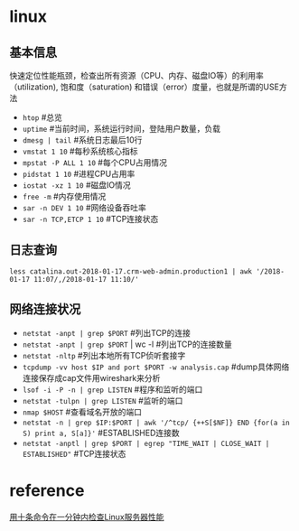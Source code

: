 # linux

## 基本信息

快速定位性能瓶颈，检查出所有资源（CPU、内存、磁盘IO等）的利用率（utilization), 饱和度（saturation) 和错误（error）度量，也就是所谓的USE方法

* ```htop``` #总览
* ```uptime``` #当前时间，系统运行时间，登陆用户数量，负载
* ```dmesg | tail``` #系统日志最后10行
* ```vmstat 1 10``` #每秒系统核心指标
* ```mpstat -P ALL 1 10``` #每个CPU占用情况
* ```pidstat 1 10``` #进程CPU占用率
* ```iostat -xz 1 10``` #磁盘IO情况
* ```free -m``` #内存使用情况
* ```sar -n DEV 1 10``` #网络设备吞吐率
* ```sar -n TCP,ETCP 1 10``` #TCP连接状态

## 日志查询

```
less catalina.out-2018-01-17.crm-web-admin.production1 | awk '/2018-01-17 11:07/,/2018-01-17 11:10/'
```

## 网络连接状况

* ```netstat -anpt | grep $PORT``` #列出TCP的连接
* ```netstat -anpt | grep $PORT``` | wc -l #列出TCP的连接数量
* ```netstat -nltp``` #列出本地所有TCP侦听套接字
* ```tcpdump -vv host $IP and port $PORT -w analysis.cap``` #dump具体网络连接保存成cap文件用wireshark来分析
* ```lsof -i -P -n | grep LISTEN``` #程序和监听的端口
* ```netstat -tulpn | grep LISTEN``` #监听的端口
* ```nmap $HOST``` #查看域名开放的端口
* ```netstat -n | grep $IP:$PORT | awk '/^tcp/ {++S[$NF]} END {for(a in S) print a, S[a]}'``` #ESTABLISHED连接数
* ```netstat -anptl | grep $PORT | egrep "TIME_WAIT | CLOSE_WAIT | ESTABLISHED"``` #TCP连接状态

# reference
[用十条命令在一分钟内检查Linux服务器性能](http://www.infoq.com/cn/news/2015/12/linux-performance)
